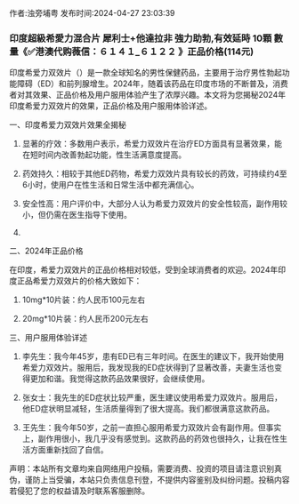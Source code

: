 <p>作者:浊旁埔粤 发布时间:2024-04-27 23:03:39</p>
<h3>印度超級希愛力混合片 犀利士+他達拉非 強力助勃,有效延時 10顆 數量《✅港澳代购薇信：６１４１_６１２２ 》正品价格(114元)</h3>
									<p></p><p>印度希爱力双效片（）是一款全球知名的男性保健药品，主要用于治疗男性勃起功能障碍（ED）和前列腺增生。2024年，随着该药品在印度市场的不断普及，消费者对其效果、正品价格及用户服用体验产生了浓厚兴趣。本文将为您揭秘2024年印度希爱力双效片的效果，正品价格及用户服用体验详述。</p><p></p><p>一、印度希爱力双效片效果全揭秘</p><ol style='-: 16px; : 0px 0px 0px 2 : ; list-style-image: ; line-: 27px; color: rgb(31, 35, 40); font-: -apple-, , "Segoe UI", "Noto Sans", , Arial, sans-serif, "Apple Color Emoji", "Segoe UI Emoji"; text-align: ; text-wrap: wrap;' class=" list--2"><li><p>显著的疗效：多数用户表示，希爱力双效片在治疗ED方面具有显著效果，能在短时间内改善勃起功能，性生活满意度提高。</p></li><li><p>药效持久：相较于其他ED药物，希爱力双效片具有较长的药效，可持续约4至6小时，使用户在性生活和日常生活中都充满信心。</p></li><li><p>安全性高：用户评价中，大部分人认为希爱力双效片的安全性较高，副作用较小，但仍需在医生指导下使用。</p></li><li><p></p></li></ol><p>二、2024年正品价格</p><p>在印度，希爱力双效片的正品价格相对较低，受到全球消费者的欢迎。2024年印度正品希爱力双效片的价格大致如下：</p><ol style='-: 16px; : 0px 0px 0px 2 : ; list-style-image: ; line-: 27px; color: rgb(31, 35, 40); font-: -apple-, , "Segoe UI", "Noto Sans", , Arial, sans-serif, "Apple Color Emoji", "Segoe UI Emoji"; text-align: ; text-wrap: wrap;' class=" list--2"><li><p>10mg*10片装：约人民币100元左右</p></li><li><p>20mg*10片装：约人民币200元左右</p></li></ol><p>三、用户服用体验详述</p><ol style='-: 16px; : 0px 0px 0px 2 : ; list-style-image: ; line-: 27px; color: rgb(31, 35, 40); font-: -apple-, , "Segoe UI", "Noto Sans", , Arial, sans-serif, "Apple Color Emoji", "Segoe UI Emoji"; text-align: ; text-wrap: wrap;' class=" list--2"><li><p>李先生：我今年45岁，患有ED已有三年时间。在医生的建议下，我开始使用希爱力双效片。服用后，我发现我的ED症状得到了显著改善，夫妻生活也变得更加和谐。我觉得这款药品效果很好，会继续使用。</p></li><li><p>张女士：我先生的ED症状比较严重，医生建议使用希爱力双效片。服用后，他ED症状明显减轻，生活质量得到了很大提高。我们都很满意这款药品。</p></li><li><p>王先生：我今年50岁，之前一直担心服用希爱力双效片会有副作用。但事实上，副作用很小，我几乎没有感觉到。这款药品的药效也很持久，让我在性生活方面重新找回了自信。</p></li></ol><p></p><p></p><p></p><p></p>				声明：本站所有文章均来自网络用户投稿，需要消费、投资的项目请注意识别真伪，谨防上当受骗，本站只负责信息刊登，不提供内容鉴别及纠纷问题。投稿内容若侵犯了您的权益请及时联系客服删除。				
